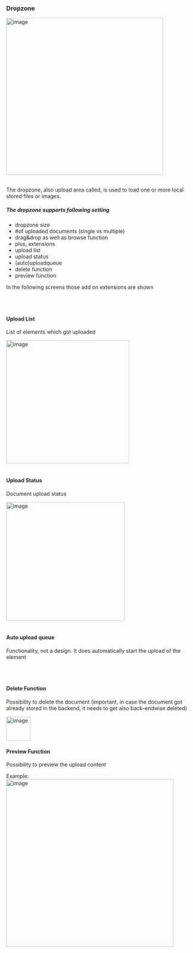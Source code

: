 ### Dropzone

<img width="421" alt="image" src="https://github.com/catenax-ng/tx-portal-assets/assets/94133633/3c8749f8-2594-46ff-8f6e-9c61adb3a6ee">

<br>
<br>

The dropzone, also upload area called, is used to load one or more local stored files or images.

##### The dropzone supports following setting

* dropzone size
* #of uploaded documents (single vs multiple)
* drag&drop as well as browse function
* plus, extensions
* upload list
* upload status
* (auto)uploadqueue
* delete function
* preview function


In the following screens those add on extensions are shown

<br>
<br>

#### Upload List

List of elements which got uploaded

<img width="330" alt="image" src="https://github.com/catenax-ng/tx-portal-assets/assets/94133633/24acd7d0-2f8d-4b88-b290-5d589c140d08">

<br>
<br>

#### Upload Status

Document upload status

<img width="318" alt="image" src="https://github.com/catenax-ng/tx-portal-assets/assets/94133633/5d2eeb5b-3a81-4106-bafa-5a54afcd314f">

<br>
<br>

#### Auto upload queue

Functionality, not a design. It does automatically start the upload of the element

<br>
<br>

#### Delete Function

Possibility to delete the document (important, in case the document got already stored in the backend, it needs to get also back-endwise deleted)

<img width="65" alt="image" src="https://github.com/catenax-ng/tx-portal-assets/assets/94133633/dd78c259-fc50-4d0d-8fed-f65b1ea3be72">

<br>

#### Preview Function

Possibility to preview the upload content

Example:
<img width="449" alt="image" src="https://github.com/catenax-ng/tx-portal-assets/assets/94133633/9c4db156-0361-44d0-9ce0-341e348d00b8">

<br>
<br>



